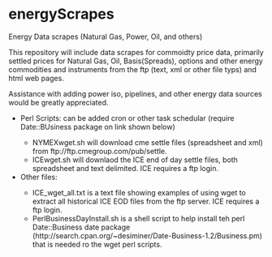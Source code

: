 energyScrapes
=============

Energy Data scrapes  (Natural Gas, Power, Oil, and others)

This repository will include data scrapes for commoidty price data, primarily settled prices for Natural Gas, Oil, Basis(Spreads), options and other energy commodities and instruments from the ftp (text, xml or other file typs) and html web pages.

Assistance with adding power iso, pipelines, and other energy data sources would be greatly appreciated.
 <ul>
<li>Perl Scripts: can be added cron or other task schedular (require Date::BUsiness package on link shown below)</li><ul>
<li>NYMEXwget.sh will download cme settle files (spreadsheet and xml) from ftp://ftp.cmegroup.com/pub/settle.</li>
<li>ICEwget.sh will downlaod the ICE end of day settle files, both spreadsheet and text delimited.  ICE requires a ftp login.</li></ul>
<li>Other files:</li>
<ul>
<li>ICE_wget_all.txt is a text file showing examples of using wget to extract all historical ICE EOD files from the ftp server.  ICE requires a ftp login.</li>
<li>PerlBusinessDayInstall.sh is a shell script to help install teh perl Date::Business date package (http://search.cpan.org/~desiminer/Date-Business-1.2/Business.pm) that is needed ro the wget perl scripts.</li>
</ul></ul>

